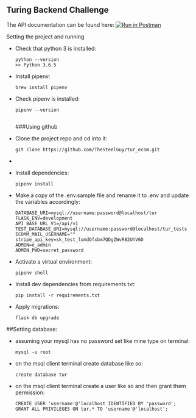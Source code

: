 ## Turing Backend Challenge


The API documentation can be found here: [![Run in Postman](https://run.pstmn.io/button.svg)](https://www.getpostman.com/collections/77da43d136770767f52c)

Setting the project and running

-   Check that python 3 is installed:

    ```
    python --version
    >> Python 3.6.5
    ```

-   Install pipenv:

    ```
    brew install pipenv
    ```

-   Check pipenv is installed:
    ```
    pipenv --version
  
    ```
    
    ###Using github
-   Clone the project repo and cd into it:

    ```
    git clone https://github.com/TheSteelGuy/tur_ecom.git
    
    ```
-   

-   Install dependencies:

    ```
    pipenv install
    ```

-   Make a copy of the .env.sample file  and rename it to .env and update the variables accordingly:

    ```
    DATABASE_URI=mysql://username:password@localhost/tur
    FLASK_ENV=development
    API_BASE_URL_V1=/api/v1
    TEST_DATABASE_URI=mysql://username:password@localhost/tur_tests
    ECOMM_MAIL_USERNAME=""
    stripe_api_key=sk_test_lomdOfxbm7QDgZWvR82UhV6D
    ADMIN=e_admin
    ADMIN_PWD=secret_password
    ```

-   Activate a virtual environment:

    ```
    pipenv shell
    ```
    
-   Install dev dependencies from requirements.txt:

    ```
    pip install -r requirements.txt
    ```
 

-   Apply migrations:

    ```
    flask db upgrade
    ```
 ##Setting database:
 
  - assuming your mysql has no password set like mine type on terminal:
    ```
    mysql -u root
    ```
    
 - on the msql client terminal create database like so:
    ```
    create database tur
    ```
    
  - on the msql client terminal create a user like so and then grant them permission:
    ```
    CREATE USER 'username'@'localhost IDENTIFIED BY 'password';
    GRANT ALL PRIVILEGES ON tur.* TO 'username'@'localhost';
    ```
    

